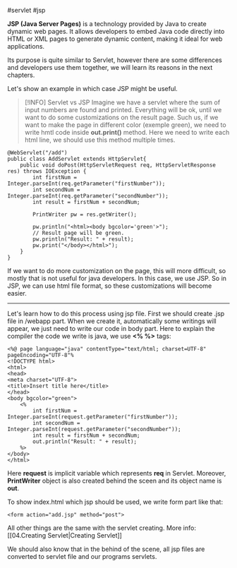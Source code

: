 #servlet #jsp

**JSP (Java Server Pages)** is a technology provided by Java to create dynamic web pages. It allows developers to embed Java code directly into HTML or XML pages to generate dynamic content, making it ideal for web applications.

Its purpose is quite similar to Servlet, however there are some differences and developers use them together, we will learn its reasons in the next chapters. 

Let's show an example in which case JSP might be useful.

>[!INFO] Servlet vs JSP
>Imagine we have a servlet where the sum of input numbers are found and printed. Everything will be ok, until we want to do some customizations on the result page. Such us, if we want to make the page in different color (exemple green), we need to write hmtl code inside **out.print()** method. Here we need to write each html line, we should use this method multiple times.

	@WebServlet("/add")
	public class AddServlet extends HttpServlet{
		public void doPost(HttpServletRequest req, HttpServletResponse res) throws IOException {
			int firstNum = Integer.parseInt(req.getParameter("firstNumber"));
			int secondNum = Integer.parseInt(req.getParameter("secondNumber"));
			int result = firstNum + secondNum;
			
			PrintWriter pw = res.getWriter();
			
			pw.println("<html><body bgcolor='green'>");
			// Result page will be green.
			pw.println("Result: " + result);
			pw.print("</body></html>");
		}
	}

If we want to do more customization on the page, this will more difficult, so mostly that is not useful for java developers. In this case, we use JSP. So in JSP, we can use html file format, so these customizations will become easier.

----
Let's learn how to do this process using jsp file. First we should create .jsp file in /webapp part.
When we create it, automatically some writings will appear, we just need to write our code in body part. Here to explain the compiler the code we write is java, we use **<% %>** tags:

	<%@ page language="java" contentType="text/html; charset=UTF-8"
	pageEncoding="UTF-8"%
	<!DOCTYPE html>
	<html>
	<head>
	<meta charset="UTF-8">
	<title>Insert title here</title>
	</head>
	<body bgcolor="green">
		<%
			int firstNum = Integer.parseInt(request.getParameter("firstNumber"));
			int secondNum = Integer.parseInt(request.getParameter("secondNumber"));
			int result = firstNum + secondNum;
			out.println("Result: " + result);
		%>
	</body>
	</html>

Here **request** is implicit variable which represents **req** in Servlet. Moreover, **PrintWriter** object is also created behind the sceen and its object name is **out**.

To show index.html which jsp should be used, we write form part like that:

	<form action="add.jsp" method="post">

All other things are the same with the servlet creating. More info: [[04.Creating Servlet|Creating Servlet]]

We should also know that in the behind  of the scene, all jsp files are converted to servlet file and our programs servlets.